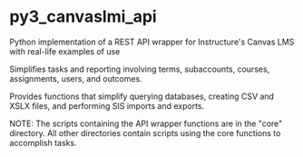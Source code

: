 # py3_canvaslmi_api
Python implementation of a REST API wrapper for Instructure's Canvas LMS with real-life examples of use

Simplifies tasks and reporting involving terms, subaccounts, courses, assignments, users, and outcomes.

Provides functions that simplify querying databases, creating CSV and XSLX files, and performing SIS imports and exports.

NOTE: The scripts containing the API wrapper functions are in the "core" directory. All other directories contain scripts using the core functions to accomplish tasks.
